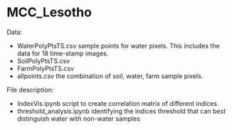 # MCC_Lesotho

Data:
- WaterPolyPtsTS.csv sample points for water pixels. This includes the data for 18 time-stamp images.
- SoilPolyPtsTS.csv
- FarmPolyPtsTS.csv
- allpoints.csv the combination of soil, water, farm sample pixels.

File description:
- IndexVis.ipynb script to create correlation matrix of different indices.
- threshold_analysis.ipynb identifying the indices threshold that can best distinguish water with non-water samples
